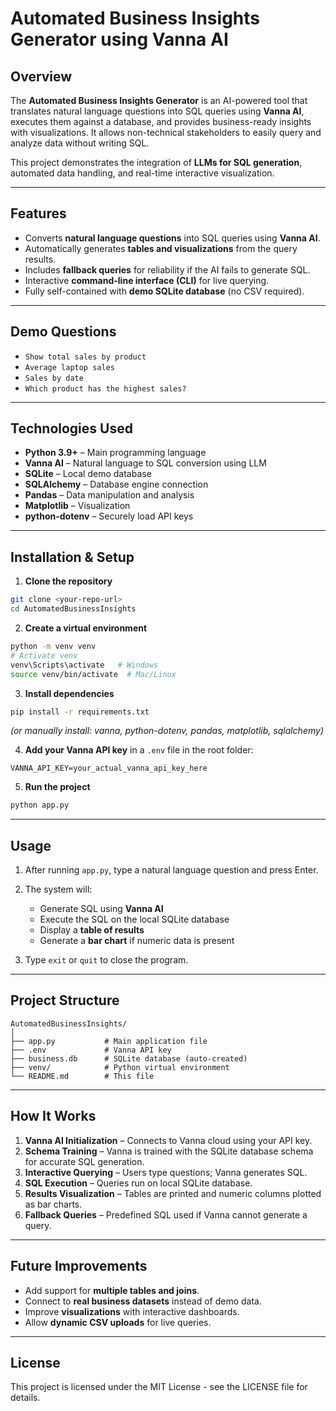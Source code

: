 
# **Automated Business Insights Generator using Vanna AI**

## **Overview**

The **Automated Business Insights Generator** is an AI-powered tool that translates natural language questions into SQL queries using **Vanna AI**, executes them against a database, and provides business-ready insights with visualizations. It allows non-technical stakeholders to easily query and analyze data without writing SQL.

This project demonstrates the integration of **LLMs for SQL generation**, automated data handling, and real-time interactive visualization.

---

## **Features**

* Converts **natural language questions** into SQL queries using **Vanna AI**.
* Automatically generates **tables and visualizations** from the query results.
* Includes **fallback queries** for reliability if the AI fails to generate SQL.
* Interactive **command-line interface (CLI)** for live querying.
* Fully self-contained with **demo SQLite database** (no CSV required).

---

## **Demo Questions**

* `Show total sales by product`
* `Average laptop sales`
* `Sales by date`
* `Which product has the highest sales?`

---

## **Technologies Used**

* **Python 3.9+** – Main programming language
* **Vanna AI** – Natural language to SQL conversion using LLM
* **SQLite** – Local demo database
* **SQLAlchemy** – Database engine connection
* **Pandas** – Data manipulation and analysis
* **Matplotlib** – Visualization
* **python-dotenv** – Securely load API keys

---

## **Installation & Setup**

1. **Clone the repository**

```bash
git clone <your-repo-url>
cd AutomatedBusinessInsights
```

2. **Create a virtual environment**

```bash
python -m venv venv
# Activate venv
venv\Scripts\activate   # Windows
source venv/bin/activate  # Mac/Linux
```

3. **Install dependencies**

```bash
pip install -r requirements.txt
```

*(or manually install: vanna, python-dotenv, pandas, matplotlib, sqlalchemy)*

4. **Add your Vanna API key** in a `.env` file in the root folder:

```
VANNA_API_KEY=your_actual_vanna_api_key_here
```

5. **Run the project**

```bash
python app.py
```

---

## **Usage**

1. After running `app.py`, type a natural language question and press Enter.

2. The system will:

   * Generate SQL using **Vanna AI**
   * Execute the SQL on the local SQLite database
   * Display a **table of results**
   * Generate a **bar chart** if numeric data is present

3. Type `exit` or `quit` to close the program.

---

## **Project Structure**

```
AutomatedBusinessInsights/
│
├── app.py           # Main application file
├── .env             # Vanna API key
├── business.db      # SQLite database (auto-created)
├── venv/            # Python virtual environment
└── README.md        # This file
```

---

## **How It Works**

1. **Vanna AI Initialization** – Connects to Vanna cloud using your API key.
2. **Schema Training** – Vanna is trained with the SQLite database schema for accurate SQL generation.
3. **Interactive Querying** – Users type questions; Vanna generates SQL.
4. **SQL Execution** – Queries run on local SQLite database.
5. **Results Visualization** – Tables are printed and numeric columns plotted as bar charts.
6. **Fallback Queries** – Predefined SQL used if Vanna cannot generate a query.

---

## **Future Improvements**

* Add support for **multiple tables and joins**.
* Connect to **real business datasets** instead of demo data.
* Improve **visualizations** with interactive dashboards.
* Allow **dynamic CSV uploads** for live queries.

---

## **License**

This project is licensed under the MIT License - see the LICENSE file for details.
